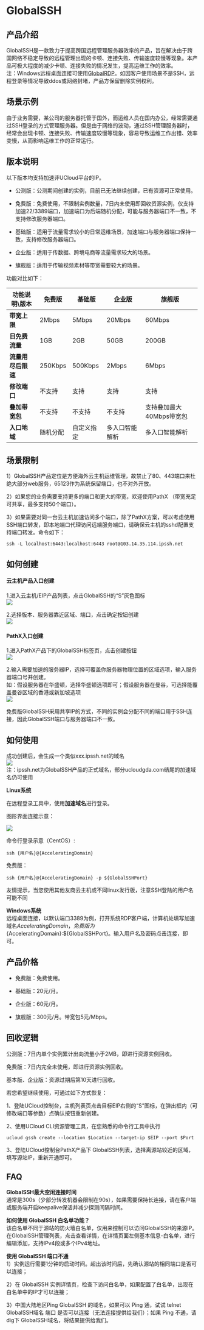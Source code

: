 # GlobalSSH


## 产品介绍

GlobalSSH是一款致力于提高跨国远程管理服务器效率的产品，旨在解决由于跨国网络不稳定导致的远程管理出现的卡顿、连接失败、传输速度较慢等现象。本产品可极大程度的减少卡顿、连接失败的情况发生，提高运维工作的效率。  
注：Windows远程桌面连接可使用[GlobalRDP](https://docs.ucloud.cn/pathx/globalrdp)。如因客户使用场景不是SSH，远程登录等情况导致ddos或网络封堵，产品方保留删除实例权利。


## 场景示例

由于业务需要，某公司的服务器托管于国外，而运维人员在国内办公，经常需要通过SSH登录的方式管理服务器。但是由于网络的波动，通过SSH管理服务器时，经常会出现卡顿、连接失败、传输速度较慢等现象，容易导致运维工作出错、效率变慢，从而影响运维工作的正常运行。

## 版本说明

 以下版本均支持加速非UCloud平台的IP。
 
 * 公测版：公测期间创建的实例，目前已无法继续创建，已有资源可正常使用。

 * 免费版：免费使用，不限制实例数量，7日内未使用即回收资源实例，仅支持加速22/3389端口，加速端口为后端随机分配，可能与服务器端口不一致，不支持修改服务器端口。
 
 * 基础版：适用于流量需求较小的日常运维场景，加速端口与服务器端口保持一致，支持修改服务器端口。

 * 企业版：适用于传数据、跨境电商等流量需求较大的场景。
 
 * 旗舰版：适用于传输视频素材等带宽需要较大的场景。
 
 功能对比如下：

| 功能说明\版本      | 免费版  | 基础版  | 企业版 | 旗舰版 |
| ------------------ | ------- | ------- | ------ | ------ |
| **带宽上限**       | 2Mbps   | 5Mbps   | 20Mbps | 60Mbps |
| **日免费流量**     | 1GB     | 2GB     | 50GB   | 200GB   |
| **流量用尽后限速** | 250Kbps | 500Kbps | 2Mbps  | 6Mbps  |
| **修改端口**       | 不支持  | 支持  | 支持   | 支持   |
| **叠加带宽包**       | 不支持  | 不支持  | 不支持   | 支持叠加最大40Mbps带宽包   |
| **入口地域**       | 随机分配  | 自定义指定  | 多入口智能解析   | 多入口智能解析  |



## 场景限制
1）GlobalSSH产品定位是方便海外云主机运维管理，故禁止了80、443端口来杜绝大部分web服务，65123作为系统保留端口，也不对外开放。

2）如果您的业务需要支持更多的端口和更大的带宽，欢迎使用PathX （带宽充足可共享，最多支持50个端口）。

3）如果需要对同一台云主机加速访问多个端口，除了PathX方案，可以考虑使用SSH端口转发，即本地端口代理访问远端服务端口，请确保云主机的sshd配置支持端口转发。命令如下：
```
ssh -L localhost:6443:localhost:6443 root@103.14.35.114.ipssh.net
```

## 如何创建

#### 云主机产品入口创建

1.进入云主机/EIP产品列表，点击GlobalSSH的“S”灰色图标  
![](/images/globalssh0126-1.png)

2.选择版本、服务器靠近区域、端口，点击确定按钮创建  
![](/images/globalssh0126-02.png)

#### PathX入口创建

1.进入PathX产品下的GlobalSSH标签页，点击创建按钮  
![](/images/globalssh0126-4.png)

2.输入需要加速的服务器IP，选择可覆盖你服务器物理位置的区域选项，输入服务器端口号并创建。  
如：假设服务器在华盛顿，选择华盛顿选项即可；假设服务器在曼谷，可选择能覆盖曼谷区域的香港或新加坡选项  
![](/images/globalssh0126-3.png)


免费版GlobalSSH采用共享IP的方式，不同的实例会分配不同的端口用于SSH连接，因此GlobalSSH端口与服务器端口不一致。

## 如何使用

成功创建后，会生成一个类似xxx.ipssh.net的域名  
![](/images/gs_20180823151312.png)  
注：ipssh.net为GlobalSSH产品的正式域名，部分ucloudgda.com结尾的加速域名仍可使用  

**Linux系统**  

在远程登录工具中，使用**加速域名**进行登录。

图形界面连接示意：

![](images/globalssh_use.png)

命令行登录示意（CentOS）:  
```
ssh {用户名}@{AcceleratingDomain}
```
免费版：
```
ssh {用户名}@{AcceleratingDomain} -p ${GlobalSSHPort}
```

友情提示，当您使用其他友商云主机或不同linux发行版，注意SSH登陆的用户名可能不同

**Windows系统**  
远程桌面连接，以默认端口3389为例，打开系统RDP客户端，计算机处填写加速域名${AcceleratingDomain}，免费版为${AcceleratingDomain}:${GlobalSSHPort}。输入用户名及密码点击连接，即可。

## 产品价格

 * 免费版：免费使用。 
 
 * 基础版：20元/月。

 * 企业版：60元/月。
 
 * 旗舰版：300元/月。带宽包5元/Mbps。
 
 
## 回收逻辑

公测版：7日内单个实例累计出向流量小于2MB，即进行资源实例回收。

免费版：7日内完全未使用，即进行资源实例回收。

基本版、企业版：资源过期后第10天进行回收。

若您希望继续使用，可通过如下方式恢复：  

1、登陆UCloud控制台，主机列表页点击目标EIP右侧的“S”图标，在弹出框内（可修改端口等参数）点确认按钮重新创建。  

2、使用UCloud CLI资源管理工具，在您熟悉的命令行工具中执行 
```
ucloud gssh create --location $Location --target-ip $EIP --port $Port
```
3、登陆UCloud控制台PathX产品下 GlobalSSH列表，选择离源站较近的区域，填写源站IP，重新开通即可。

## FAQ
**GlobalSSH最大空闲连接时间**   
通常是300s（少部分转发机器会限制在90s），如果需要保持长连接，请在客户端或服务端开启keepalive保活并减少探测间隔时间。

**如何使用 GlobalSSH 白名单功能？**  
该白名单不同于源站的防火墙白名单，仅用来控制可以访问GlobalSSH的来源IP。在GlobalSSH管理列表，点击查看详情，在详情页面左侧基本信息-白名单，进行编辑添加，支持IPv4段或多个IPv4地址。

**使用 GlobalSSH 端口不通**   
1）实例运行需要1分钟的启动时间。超出该时间后，先确认源站的相同端口是否可以连接；

2）在 GlobalSSH 实例详情页，检查下访问白名单，如果配置了白名单，出现在白名单中的IP才可以连接；

3）中国大陆地区Ping GlobalSSH 的域名，如果可以 Ping 通，试试 telnet GlobalSSH域名 端口 是否可以连接（无法连接提供给我们）；如果 Ping 不通，请dig下 GlobalSSH域名，将结果提供给我们。

